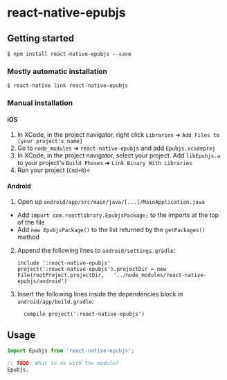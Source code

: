 # react-native-epubjs

## Getting started

`$ npm install react-native-epubjs --save`

### Mostly automatic installation

`$ react-native link react-native-epubjs`

### Manual installation


#### iOS

1. In XCode, in the project navigator, right click `Libraries` ➜ `Add Files to [your project's name]`
2. Go to `node_modules` ➜ `react-native-epubjs` and add `Epubjs.xcodeproj`
3. In XCode, in the project navigator, select your project. Add `libEpubjs.a` to your project's `Build Phases` ➜ `Link Binary With Libraries`
4. Run your project (`Cmd+R`)<

#### Android

1. Open up `android/app/src/main/java/[...]/MainApplication.java`
  - Add `import com.reactlibrary.EpubjsPackage;` to the imports at the top of the file
  - Add `new EpubjsPackage()` to the list returned by the `getPackages()` method
2. Append the following lines to `android/settings.gradle`:
  	```
  	include ':react-native-epubjs'
  	project(':react-native-epubjs').projectDir = new File(rootProject.projectDir, 	'../node_modules/react-native-epubjs/android')
  	```
3. Insert the following lines inside the dependencies block in `android/app/build.gradle`:
  	```
      compile project(':react-native-epubjs')
  	```


## Usage
```javascript
import Epubjs from 'react-native-epubjs';

// TODO: What to do with the module?
Epubjs;
```
